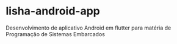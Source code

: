 # lisha-android-app
Desenvolvimento de aplicativo Android em flutter para matéria de Programação de Sistemas Embarcados
